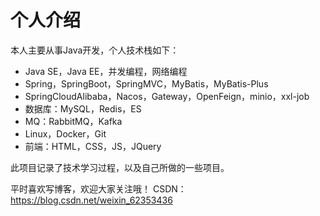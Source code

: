 #  个人介绍

本人主要从事Java开发，个人技术栈如下：

+ Java SE，Java EE，并发编程，网络编程
+ Spring，SpringBoot，SpringMVC，MyBatis，MyBatis-Plus
+ SpringCloudAlibaba，Nacos，Gateway，OpenFeign，minio，xxl-job
+ 数据库：MySQL，Redis，ES
+ MQ：RabbitMQ，Kafka
+ Linux，Docker，Git
+ 前端：HTML，CSS，JS，JQuery

此项目记录了技术学习过程，以及自己所做的一些项目。

平时喜欢写博客，欢迎大家关注哦！ CSDN：https://blog.csdn.net/weixin_62353436